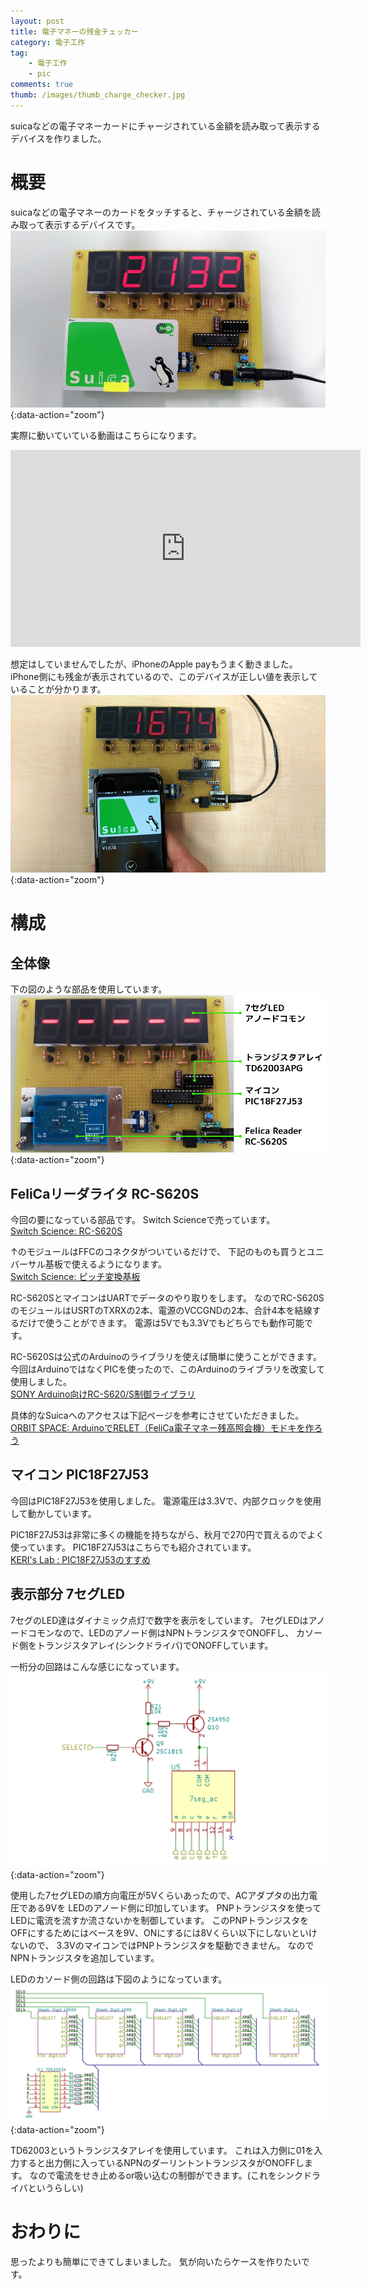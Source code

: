 ```yaml
---
layout: post
title: 電子マネーの残金チェッカー
category: 電子工作
tag:
    - 電子工作
    - pic
comments: true
thumb: /images/thumb_charge_checker.jpg
---
```

suicaなどの電子マネーカードにチャージされている金額を読み取って表示するデバイスを作りました。



# 概要
suicaなどの電子マネーのカードをタッチすると、チャージされている金額を読み取って表示するデバイスです。  
![](/images/charge_checker.jpg){:data-action="zoom"}

実際に動いていている動画はこちらになります。  
<iframe width="560" height="315" src="https://www.youtube.com/embed/NEz2cjugu6M" frameborder="0" allowfullscreen></iframe>

想定はしていませんでしたが、iPhoneのApple payもうまく動きました。
iPhone側にも残金が表示されているので、このデバイスが正しい値を表示していることが分かります。  
![](/images/charge_checker_apple.jpg){:data-action="zoom"}

# 構成

## 全体像
下の図のような部品を使用しています。  
![](/images/charge_checker_detail.png){:data-action="zoom"}


## FeliCaリーダライタ RC-S620S
今回の要になっている部品です。
Switch Scienceで売っています。  
[Switch Science: RC-S620S](https://www.switch-science.com/catalog/353/)

↑のモジュールはFFCのコネクタがついているだけで、
下記のものも買うとユニバーサル基板で使えるようになります。  
[Switch Science: ピッチ変換基板](https://www.switch-science.com/catalog/1029/)

RC-S620SとマイコンはUARTでデータのやり取りをします。
なのでRC-S620SのモジュールはUSRTのTXRXの2本、電源のVCCGNDの2本、合計4本を結線するだけで使うことができます。
電源は5Vでも3.3Vでもどちらでも動作可能です。

RC-S620Sは公式のArduinoのライブラリを使えば簡単に使うことができます。
今回はArduinoではなくPICを使ったので、このArduinoのライブラリを改変して使用しました。  
[SONY Arduino向けRC-S620/S制御ライブラリ](http://blog.felicalauncher.com/sdk_for_air/?page_id=2699)


具体的なSuicaへのアクセスは下記ページを参考にさせていただきました。  
[ORBIT SPACE: ArduinoでRELET（FeliCa電子マネー残高照会機）モドキを作ろう](http://www.orsx.net/archives/3835)


## マイコン PIC18F27J53
今回はPIC18F27J53を使用しました。
電源電圧は3.3Vで、内部クロックを使用して動かしています。

PIC18F27J53は非常に多くの機能を持ちながら、秋月で270円で買えるのでよく使っています。
PIC18F27J53はこちらでも紹介されています。  
[KERI's Lab : PIC18F27J53のすすめ](http://kerikeri.top/posts/2016-01-08-pic18f27j53/)


## 表示部分 7セグLED
7セグのLED達はダイナミック点灯で数字を表示をしています。
7セグLEDはアノードコモンなので、LEDのアノード側はNPNトランジスタでONOFFし、
カソード側をトランジスタアレイ(シンクドライバ)でONOFFしています。

一桁分の回路はこんな感じになっています。  
![](/images/charge_checker_led_digit.png){:data-action="zoom"}

使用した7セグLEDの順方向電圧が5Vくらいあったので、ACアダプタの出力電圧である9Vを
LEDのアノード側に印加しています。
PNPトランジスタを使ってLEDに電流を流すか流さないかを制御しています。
このPNPトランジスタをOFFにするためにはベースを9V、ONにするには8Vくらい以下にしないといけないので、
3.3VのマイコンではPNPトランジスタを駆動できません。
なのでNPNトランジスタを追加しています。

LEDのカソード側の回路は下図のようになっています。  
![](/images/charge_checker_led_overview.png){:data-action="zoom"}

TD62003というトランジスタアレイを使用しています。
これは入力側に01を入力すると出力側に入っているNPNのダーリントントランジスタがONOFFします。
なので電流をせき止めるor吸い込むの制御ができます。(これをシンクドライバというらしい)


# おわりに
思ったよりも簡単にできてしまいました。
気が向いたらケースを作りたいです。

